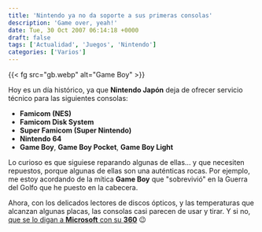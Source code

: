 ```yaml
---
title: 'Nintendo ya no da soporte a sus primeras consolas'
description: 'Game over, yeah!'
date: Tue, 30 Oct 2007 06:14:18 +0000
draft: false
tags: ['Actualidad', 'Juegos', 'Nintendo']
categories: ['Varios']
---
```


{{< fg src="gb.webp" alt="Game Boy" >}}

Hoy es un día histórico, ya que **Nintendo Japón** deja de ofrecer servicio técnico para las siguientes consolas:

*   **Famicom (NES)**
*   **Famicom Disk System**
*   **Super Famicom (Super Nintendo)**
*   **Nintendo 64**
*   **Game Boy**, **Game Boy Pocket**, **Game Boy Light**

Lo curioso es que siguiese reparando algunas de ellas... y que necesiten repuestos, porque algunas de ellas son una auténticas rocas. Por ejemplo, me estoy acordando de la mítica **Game Boy** que "sobrevivió" en la Guerra del Golfo que he puesto en la cabecera.

Ahora, con los delicados lectores de discos ópticos, y las temperaturas que alcanzan algunas placas, las consolas casi parecen de usar y tirar. Y si no, [que se lo digan a **Microsoft** con su **360**](/micromart-ya-no-repara-mas-xbox-360-con-las-tres-luces-rojas/) :wink: